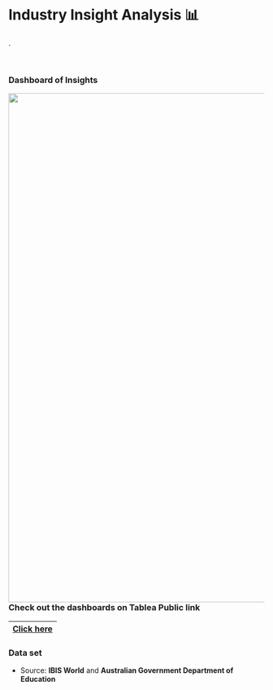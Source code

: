 <p>
  <h1 align="left"><b> Industry Insight Analysis 📊 </b></h1>
<a align="left"> </a>. 
</p>

<br>

### Dashboard of Insights 
<a target="">
  <img align="left" alt="" src="https://github.com/DJJamsran/images/blob/main/dashboard_HE.png.png" width="1000"/>
</a>

### Check out the dashboards on Tablea Public link

|[Click here](https://public.tableau.com/app/profile/jamsran.davaajav/vizzes/)|
|---|


  ### Data set
- Source: **IBIS World** and **Australian Government Department of Education**
